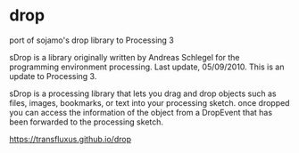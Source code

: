 # drop
port of sojamo's drop library to Processing 3

sDrop is a library originally written by Andreas Schlegel for the programming environment processing. Last update, 05/09/2010.
This is an update to Processing 3.

sDrop is a processing library that lets you drag and drop objects such as files, images, bookmarks, or text into your processing sketch. once dropped you can access the information of the object from a DropEvent that has been forwarded to the processing sketch.

https://transfluxus.github.io/drop